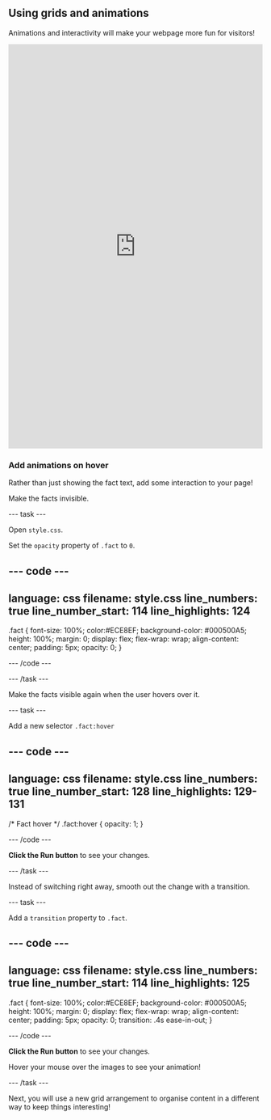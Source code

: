 ## Using grids and animations

Animations and interactivity will make your webpage more fun for visitors!

<iframe src="https://editor.raspberrypi.org/en/embed/viewer/welcome-to-antarctica-step6" width="100%" height="800" frameborder="0" marginwidth="0" marginheight="0" allowfullscreen> </iframe>

### Add animations on hover

Rather than just showing the fact text, add some interaction to your page!

Make the facts invisible.

--- task ---

Open `style.css`.

Set the `opacity` property of `.fact` to `0`.

--- code ---
---
language: css
filename: style.css
line_numbers: true
line_number_start: 114
line_highlights: 124
---

.fact {
  font-size: 100%;
  color:#ECE8EF;
  background-color: #000500A5;
  height: 100%;
  margin: 0;
  display: flex;
  flex-wrap: wrap;
  align-content: center;
  padding: 5px;
  opacity: 0;
}

--- /code ---

--- /task ---

Make the facts visible again when the user hovers over it.

--- task ---

Add a new selector `.fact:hover`

--- code ---
---
language: css
filename: style.css
line_numbers: true
line_number_start: 128
line_highlights: 129-131
---

/* Fact hover */
.fact:hover {
  opacity: 1;
}

--- /code ---

**Click the Run button** to see your changes.

--- /task ---

Instead of switching right away, smooth out the change with a transition.

--- task ---

Add a `transition` property to `.fact`.

--- code ---
---
language: css
filename: style.css
line_numbers: true
line_number_start: 114
line_highlights: 125
---

.fact {
  font-size: 100%;
  color:#ECE8EF;
  background-color: #000500A5;
  height: 100%;
  margin: 0;
  display: flex;
  flex-wrap: wrap;
  align-content: center;
  padding: 5px;
  opacity: 0;
  transition: .4s ease-in-out;
}

--- /code ---

**Click the Run button** to see your changes.

Hover your mouse over the images to see your animation!

--- /task ---

Next, you will use a new grid arrangement to organise content in a different way to keep things interesting!